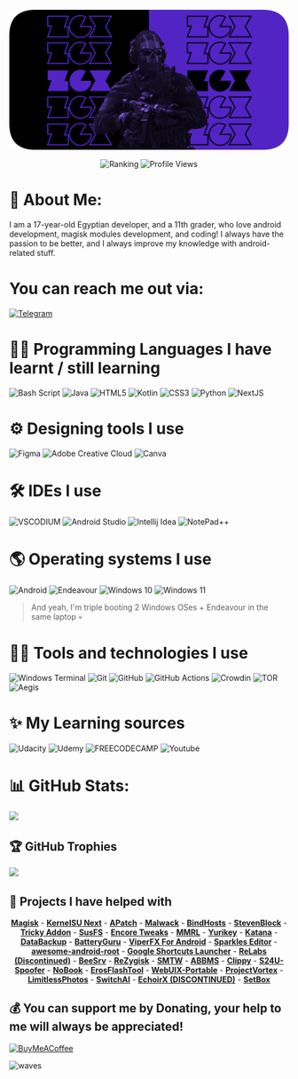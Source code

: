 
![Banner](https://raw.githubusercontent.com/ZG089/ZG089/refs/heads/main/assets/Banner.png)
<div align="center">
  <img src="https://aktive.kerolloz.dev/egypt/ZG089?label=&color=5224c4&style=for-the-badge&rnkPrefix=Ranked%20&rnkSuffix=%20In%20Egypt" alt="Ranking" class="center">
  <img src="https://api.visitorbadge.io/api/VisitorHit?user=ZG089&repo=ZG089&countColor=%235224c4" alt="Profile Views" class="center">
</div>

# 👦 About Me:
I am a 17-year-old Egyptian developer, and a 11th grader, who love android development, magisk modules development, and coding!
I always have the passion to be better, and I always improve my knowledge with android-related stuff.

# You can reach me out via:
[![Telegram](https://ziadoua.github.io/m3-Markdown-Badges/badges/Telegram/telegram1.svg)](https://t.me/ZG089) 

# 👨‍💻 Programming Languages I have learnt / still learning
![Bash Script](https://img.shields.io/badge/bash_script-%23121011.svg?style=for-the-badge&logo=gnu-bash&logoColor=white) ![Java](https://img.shields.io/badge/java-%23ED8B00.svg?style=for-the-badge&logo=openjdk&logoColor=white) ![HTML5](https://img.shields.io/badge/html5-%23E34F26.svg?style=for-the-badge&logo=html5&logoColor=white) ![Kotlin](https://img.shields.io/badge/kotlin-%237F52FF.svg?style=for-the-badge&logo=kotlin&logoColor=white) ![CSS3](https://img.shields.io/badge/css3-%231572B6.svg?style=for-the-badge&logo=css&logoColor=white) ![Python](https://img.shields.io/badge/python-3670A0?style=for-the-badge&logo=python&logoColor=ffdd54) ![NextJS](https://img.shields.io/badge/Next.JS-green.svg?style=for-the-badge&logo=nextdotjs&logoColor=white)

# ⚙ Designing tools I use 
![Figma](https://img.shields.io/badge/figma-%23F24E1E.svg?style=for-the-badge&logo=figma&logoColor=white) ![Adobe Creative Cloud](https://img.shields.io/badge/Adobe%20Creative%20Cloud-DA1F26.svg?style=for-the-badge&logo=Adobe%20Creative%20Cloud&logoColor=white) ![Canva](https://img.shields.io/badge/Canva-%2300C4CC.svg?&style=for-the-badge&logo=Canva&logoColor=white)

# 🛠 IDEs I use
![VSCODIUM](https://img.shields.io/badge/VSCodium-0078D4?style=for-the-badge&logo=vscodium&logoColor=white) ![Android Studio](https://img.shields.io/badge/Android_Studio-3DDC84?style=for-the-badge&logo=android-studio&logoColor=white) ![Intellij Idea](https://img.shields.io/badge/IntelliJ_IDEA-000000.svg?style=for-the-badge&logo=intellij-idea&logoColor=white) ![NotePad++](https://img.shields.io/badge/Notepad++-90E59A.svg?style=for-the-badge&logo=notepad%2B%2B&logoColor=black)

# 🌎 Operating systems I use
![Android](https://ziadoua.github.io/m3-Markdown-Badges/badges/Android/android3.svg) ![Endeavour](https://ziadoua.github.io/m3-Markdown-Badges/badges/EndeavourOS/endeavouros3.svg) ![Windows 10](https://ziadoua.github.io/m3-Markdown-Badges/badges/Windows10/windows101.svg) ![Windows 11](https://ziadoua.github.io/m3-Markdown-Badges/badges/Windows11/windows111.svg)
> And yeah, I'm triple booting 2 Windows OSes + Endeavour in the same laptop 💀

# 👨‍💻 Tools and technologies I use
![Windows Terminal](https://img.shields.io/badge/Windows%20Terminal-%234D4D4D.svg?style=for-the-badge&logo=windows-terminal&logoColor=white) ![Git](https://img.shields.io/badge/git-%23F05033.svg?style=for-the-badge&logo=git&logoColor=white) ![GitHub](https://img.shields.io/badge/github-%23121011.svg?style=for-the-badge&logo=github&logoColor=white) ![GitHub Actions](https://img.shields.io/badge/github%20actions-%232671E5.svg?style=for-the-badge&logo=githubactions&logoColor=white) ![Crowdin](https://img.shields.io/badge/Crowdin-2E3340.svg?style=for-the-badge&logo=Crowdin&logoColor=white) ![TOR](https://img.shields.io/badge/tor-%237E4798.svg?style=for-the-badge&logo=tor-project&logoColor=white) ![Aegis](https://img.shields.io/badge/AegisAuth-blue.svg?style=for-the-badge&logo=aegisauthenticator&logoColor=white)

# ✨ My Learning sources
![Udacity](https://img.shields.io/badge/Udacity-white?style=for-the-badge&logo=udacity&logoColor=#5FCFEE) ![Udemy](https://img.shields.io/badge/Udemy-EC5252?style=for-the-badge&logo=Udemy&logoColor=white) ![FREECODECAMP](https://img.shields.io/badge/freecodecamp-27273D?style=for-the-badge&logo=freecodecamp&logoColor=white) ![Youtube](https://img.shields.io/badge/Youtube-%23B92B27.svg?&style=for-the-badge&logo=youtube&logoColor=white)

# 📊 GitHub Stats:
![](https://github-readme-stats.vercel.app/api?username=ZG089&theme=gotham&hide_border=true&include_all_commits=false&count_private=true)
## 🏆 GitHub Trophies
![](https://github-profile-trophy.vercel.app/?username=ZG089&theme=gotham2&no-frame=false&no-bg=false&margin-w=4)

## 🤩 Projects I have helped with
<div align="center">
    <strong><a href="https://github.com/topjohnwu/Magisk">Magisk</a></strong> -
    <strong><a href="https://github.com/KernelSU-Next/KernelSU-Next">KernelSU Next</a></strong> - 
    <strong><a href="https://github.com/bmax121/APatch">APatch</a></strong> -
    <strong><a href="https://github.com/Magisk-Modules-Alt-Repo/Malwack">Malwack</a></strong> -
    <strong><a href="https://github.com/backslashxx/bindhosts">BindHosts</a></strong> -
    <strong><a href="https://github.com/mikropsoft/StevenBlock">StevenBlock</a></strong> -
    <strong><a href="https://github.com/KOWX712/Tricky-Addon-Update-Target-List">Tricky Addon</a></strong> -
    <strong><a href="https://github.com/sidex15/susfs4ksu-module">SusFS</a></strong> -
    <strong><a href="https://encore.rem01gaming.dev/">Encore Tweaks</a></strong> -
    <strong><a href="https://github.com/DerGoogler/MMRL">MMRL</a></strong> -
    <strong><a href="https://github.com/YurikeyDev/yurikey">Yurikey</a></strong> -
    <strong><a href="https://github.com/ayumi-aiko/Katana">Katana</a></strong> -
    <strong><a href="https://github.com/XayahSuSuSu/Android-DataBackup">DataBackup</a></strong> - 
    <strong><a href="https://play.google.com/store/apps/details?id=com.paget96.batteryguru">BatteryGuru</a></strong> -
    <strong><a href="https://github.com/WSTxda/ViperFX-RE-Releases">ViperFX For Android</a></strong> -
    <strong><a href="https://github.com/Sparkleseditor/Sparkleseditor">Sparkles Editor</a></strong> -
    <strong><a href="https://github.com/fynks/awesome-android-root">awesome-android-root</a></strong> -
    <strong><a href="https://github.com/WSTxda/Google-Shortcuts-Launcher">Google Shortcuts Launcher</a></strong> -
    <strong><a href="https://github.com/theimpulson/ReLabs">ReLabs (Discontinued)</a></strong> - 
    <strong><a href="https://github.com/ihatenodejs/BeeSrv/">BeeSrv</a></strong> -
    <strong><a href="https://github.com/PerformanC/ReZygisk">ReZygisk</a></strong> -
    <strong><a href="https://github.com/mrx7014/SuperMario-Tweaker">SMTW</a></strong> -
    <strong><a href="https://github.com/omersusin/ABBMS">ABBMS</a></strong> -
    <strong><a href="https://github.com/WSTxda/Clippy">Clippy</a></strong> -
    <strong><a href="https://github.com/mrx7014/S24Ultra-Spoofer">S24U-Spoofer</a></strong> -
    <strong><a href="https://github.com/ycngmn/Nobook">NoBook</a></strong> -
    <strong><a href="https://t.me/ErosMobileTool">ErosFlashTool</a></strong> -
    <strong><a href="https://github.com/MMRLApp/WebUI-X-Portable">WebUIX-Portable</a></strong> -
    <strong><a href="https://github.com/mrx7014/ProjectVortex">ProjectVortex</a></strong> -
    <strong><a href="https://github.com/daglaroglou/LimitlessPhotos">LimitlessPhotos</a></strong> -
    <strong><a href="https://github.com/WSTxda/SwitchAI">SwitchAI</a></strong> -
    <strong><a href="https://github.com/imjyotiraditya/EchoirX">EchoirX (DISCONTINUED)</a></strong> -
    <strong><a href="https://github.com/YasserNull/setbox">SetBox</a></strong>
</div>

  ## 💰 You can support me by Donating, your help to me will always be appreciated!
  [![BuyMeACoffee](https://img.shields.io/badge/Buy%20Me%20a%20Coffee-ffdd00?style=for-the-badge&logo=buy-me-a-coffee&logoColor=black)](https://buymeacoffee.com/zg089) 


![waves](https://camo.githubusercontent.com/01613641e066bc78acfda1be0d89b5010939de377b715d7d24b370434bde46cb/68747470733a2f2f63617073756c652d72656e6465722e76657263656c2e6170702f6170693f747970653d776176696e6726636f6c6f723d6772616469656e74266865696768743d3131302673656374696f6e3d666f6f746572)
